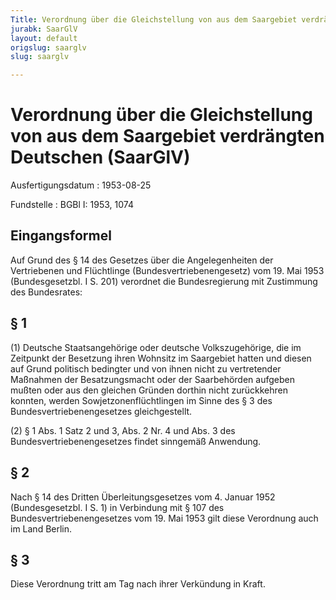 ```yaml
---
Title: Verordnung über die Gleichstellung von aus dem Saargebiet verdrängten Deutschen
jurabk: SaarGlV
layout: default
origslug: saarglv
slug: saarglv

---
```


# Verordnung über die Gleichstellung von aus dem Saargebiet verdrängten Deutschen (SaarGlV)

Ausfertigungsdatum
:   1953-08-25

Fundstelle
:   BGBl I: 1953, 1074

## Eingangsformel

Auf Grund des § 14 des Gesetzes über die Angelegenheiten der
Vertriebenen und Flüchtlinge (Bundesvertriebenengesetz) vom 19. Mai
1953 (Bundesgesetzbl. I S. 201) verordnet die Bundesregierung mit
Zustimmung des Bundesrates:

## § 1

(1) Deutsche Staatsangehörige oder deutsche Volkszugehörige, die im
Zeitpunkt der Besetzung ihren Wohnsitz im Saargebiet hatten und diesen
auf Grund politisch bedingter und von ihnen nicht zu vertretender
Maßnahmen der Besatzungsmacht oder der Saarbehörden aufgeben mußten
oder aus den gleichen Gründen dorthin nicht zurückkehren konnten,
werden Sowjetzonenflüchtlingen im Sinne des § 3 des
Bundesvertriebenengesetzes gleichgestellt.

(2) § 1 Abs. 1 Satz 2
und 3,              Abs. 2 Nr. 4 und Abs. 3 des
Bundesvertriebenengesetzes findet sinngemäß Anwendung.

## § 2

Nach § 14 des Dritten Überleitungsgesetzes vom 4. Januar 1952
(Bundesgesetzbl. I S. 1) in Verbindung mit § 107 des
Bundesvertriebenengesetzes vom 19. Mai 1953 gilt diese Verordnung auch
im Land Berlin.

## § 3

Diese Verordnung tritt am Tag nach ihrer Verkündung in Kraft.

